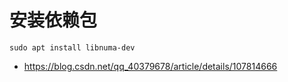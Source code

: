 


# 安装依赖包

```
sudo apt install libnuma-dev
```




- https://blog.csdn.net/qq_40379678/article/details/107814666
